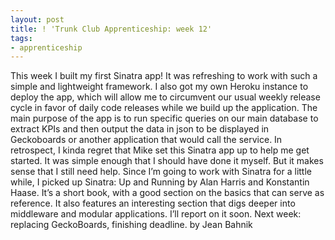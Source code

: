 ```yaml
---
layout: post
title: ! 'Trunk Club Apprenticeship: week 12'
tags:
- apprenticeship
---
```

This week I built my first Sinatra app! It was refreshing to work with such a simple and lightweight framework. I also got my own Heroku instance to deploy the app, which will allow me to circumvent our usual weekly release cycle in favor of daily code releases while we build up the application.
The main purpose of the app is to run specific queries on our main database to extract KPIs and then output the data in json to be displayed in Geckoboards or another application that would call the service.
In retrospect, I kinda regret that Mike set this Sinatra app up to help me get started. It was simple enough that I should have done it myself. But it makes sense that I still need help.
Since I’m going to work with Sinatra for a little while, I picked up Sinatra: Up and Running by Alan Harris and Konstantin Haase. It’s a short book, with a good section on the basics that can serve as reference. It also features an interesting section that digs deeper into middleware and modular applications. I’ll report on it soon.
Next week: replacing GeckoBoards, finishing deadline.
by Jean Bahnik
